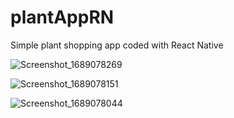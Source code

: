 # plantAppRN
Simple plant shopping app coded with React Native

![Screenshot_1689078269](https://github.com/serdarmengutay/plantAppRN/assets/77384362/70aa181f-5ab1-43f8-aa9c-096437e9fb7a)

![Screenshot_1689078151](https://github.com/serdarmengutay/plantAppRN/assets/77384362/391a9440-e61a-482d-9a9a-60eafb72a400)

![Screenshot_1689078044](https://github.com/serdarmengutay/plantAppRN/assets/77384362/88c02548-5f1c-43a8-8784-86d3550fb824)





